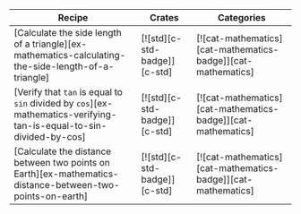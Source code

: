 | Recipe | Crates | Categories |
|--------|--------|------------|
| [Calculate the side length of a triangle][ex-mathematics-calculating-the-side-length-of-a-triangle] | [![std][c-std-badge]][c-std] | [![cat-mathematics][cat-mathematics-badge]][cat-mathematics] |
| [Verify that `tan` is equal to `sin` divided by `cos`][ex-mathematics-verifying-tan-is-equal-to-sin-divided-by-cos] | [![std][c-std-badge]][c-std] | [![cat-mathematics][cat-mathematics-badge]][cat-mathematics] |
| [Calculate the distance between two points on Earth][ex-mathematics-distance-between-two-points-on-earth] | [![std][c-std-badge]][c-std] | [![cat-mathematics][cat-mathematics-badge]][cat-mathematics] |

<div class="hidden">
</div>
